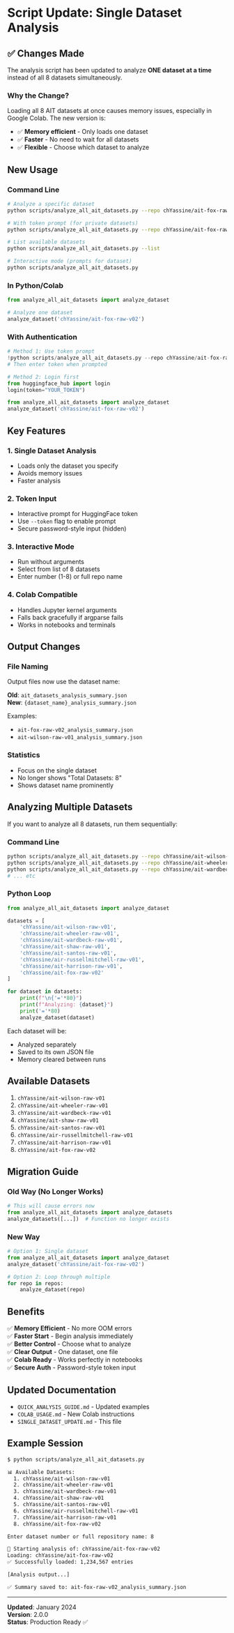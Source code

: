 # Script Update: Single Dataset Analysis

## ✅ Changes Made

The analysis script has been updated to analyze **ONE dataset at a time** instead of all 8 datasets simultaneously.

### Why the Change?

Loading all 8 AIT datasets at once causes memory issues, especially in Google Colab. The new version is:
- ✅ **Memory efficient** - Only loads one dataset
- ✅ **Faster** - No need to wait for all datasets
- ✅ **Flexible** - Choose which dataset to analyze

## New Usage

### Command Line

```bash
# Analyze a specific dataset
python scripts/analyze_all_ait_datasets.py --repo chYassine/ait-fox-raw-v02

# With token prompt (for private datasets)
python scripts/analyze_all_ait_datasets.py --repo chYassine/ait-fox-raw-v02 --token

# List available datasets
python scripts/analyze_all_ait_datasets.py --list

# Interactive mode (prompts for dataset)
python scripts/analyze_all_ait_datasets.py
```

### In Python/Colab

```python
from analyze_all_ait_datasets import analyze_dataset

# Analyze one dataset
analyze_dataset('chYassine/ait-fox-raw-v02')
```

### With Authentication

```python
# Method 1: Use token prompt
!python scripts/analyze_all_ait_datasets.py --repo chYassine/ait-fox-raw-v02 --token
# Then enter token when prompted

# Method 2: Login first
from huggingface_hub import login
login(token="YOUR_TOKEN")

from analyze_all_ait_datasets import analyze_dataset
analyze_dataset('chYassine/ait-fox-raw-v02')
```

## Key Features

### 1. Single Dataset Analysis
- Loads only the dataset you specify
- Avoids memory issues
- Faster analysis

### 2. Token Input
- Interactive prompt for HuggingFace token
- Use `--token` flag to enable prompt
- Secure password-style input (hidden)

### 3. Interactive Mode
- Run without arguments
- Select from list of 8 datasets
- Enter number (1-8) or full repo name

### 4. Colab Compatible
- Handles Jupyter kernel arguments
- Falls back gracefully if argparse fails
- Works in notebooks and terminals

## Output Changes

### File Naming
Output files now use the dataset name:

**Old**: `ait_datasets_analysis_summary.json`  
**New**: `{dataset_name}_analysis_summary.json`

Examples:
- `ait-fox-raw-v02_analysis_summary.json`
- `ait-wilson-raw-v01_analysis_summary.json`

### Statistics
- Focus on the single dataset
- No longer shows "Total Datasets: 8"
- Shows dataset name prominently

## Analyzing Multiple Datasets

If you want to analyze all 8 datasets, run them sequentially:

### Command Line
```bash
python scripts/analyze_all_ait_datasets.py --repo chYassine/ait-wilson-raw-v01
python scripts/analyze_all_ait_datasets.py --repo chYassine/ait-wheeler-raw-v01
python scripts/analyze_all_ait_datasets.py --repo chYassine/ait-wardbeck-raw-v01
# ... etc
```

### Python Loop
```python
from analyze_all_ait_datasets import analyze_dataset

datasets = [
    'chYassine/ait-wilson-raw-v01',
    'chYassine/ait-wheeler-raw-v01',
    'chYassine/ait-wardbeck-raw-v01',
    'chYassine/ait-shaw-raw-v01',
    'chYassine/ait-santos-raw-v01',
    'chYassine/air-russellmitchell-raw-v01',
    'chYassine/ait-harrison-raw-v01',
    'chYassine/ait-fox-raw-v02'
]

for dataset in datasets:
    print(f"\n{'='*80}")
    print(f"Analyzing: {dataset}")
    print('='*80)
    analyze_dataset(dataset)
```

Each dataset will be:
- Analyzed separately
- Saved to its own JSON file
- Memory cleared between runs

## Available Datasets

1. `chYassine/ait-wilson-raw-v01`
2. `chYassine/ait-wheeler-raw-v01`
3. `chYassine/ait-wardbeck-raw-v01`
4. `chYassine/ait-shaw-raw-v01`
5. `chYassine/ait-santos-raw-v01`
6. `chYassine/air-russellmitchell-raw-v01`
7. `chYassine/ait-harrison-raw-v01`
8. `chYassine/ait-fox-raw-v02`

## Migration Guide

### Old Way (No Longer Works)
```python
# This will cause errors now
from analyze_all_ait_datasets import analyze_datasets
analyze_datasets([...])  # Function no longer exists
```

### New Way
```python
# Option 1: Single dataset
from analyze_all_ait_datasets import analyze_dataset
analyze_dataset('chYassine/ait-fox-raw-v02')

# Option 2: Loop through multiple
for repo in repos:
    analyze_dataset(repo)
```

## Benefits

✅ **Memory Efficient** - No more OOM errors  
✅ **Faster Start** - Begin analysis immediately  
✅ **Better Control** - Choose what to analyze  
✅ **Clear Output** - One dataset, one file  
✅ **Colab Ready** - Works perfectly in notebooks  
✅ **Secure Auth** - Password-style token input  

## Updated Documentation

- `QUICK_ANALYSIS_GUIDE.md` - Updated examples
- `COLAB_USAGE.md` - New Colab instructions
- `SINGLE_DATASET_UPDATE.md` - This file

## Example Session

```bash
$ python scripts/analyze_all_ait_datasets.py

📊 Available Datasets:
  1. chYassine/ait-wilson-raw-v01
  2. chYassine/ait-wheeler-raw-v01
  3. chYassine/ait-wardbeck-raw-v01
  4. chYassine/ait-shaw-raw-v01
  5. chYassine/ait-santos-raw-v01
  6. chYassine/air-russellmitchell-raw-v01
  7. chYassine/ait-harrison-raw-v01
  8. chYassine/ait-fox-raw-v02

Enter dataset number or full repository name: 8

🚀 Starting analysis of: chYassine/ait-fox-raw-v02
Loading: chYassine/ait-fox-raw-v02
✅ Successfully loaded: 1,234,567 entries

[Analysis output...]

✅ Summary saved to: ait-fox-raw-v02_analysis_summary.json
```

---

**Updated**: January 2024  
**Version**: 2.0.0  
**Status**: Production Ready ✅

